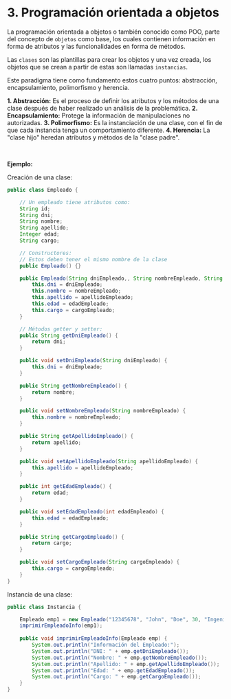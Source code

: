 # 3. Programación orientada a objetos

La programación orientada a objetos o también conocido como POO, parte del concepto de `objetos` como base, los cuales contienen información en forma de atributos y las funcionalidades en forma de métodos.

Las `clases` son las plantillas para crear los objetos y una vez creada, los objetos que se crean a partir de estas son llamadas `instancias`.

Este paradigma tiene como fundamento estos cuatro puntos: abstracción, encapsulamiento, polimorfismo y herencia.

**1. Abstracción:**  Es el proceso de definir los atributos y los métodos de una clase después de haber realizado un análisis de la problemática.
**2. Encapsulamiento:**  Protege la información de manipulaciones no autorizadas.
**3. Polimorfismo:**  Es la instanciación de una clase, con el fin de que cada instancia tenga un comportamiento diferente.
**4. Herencia:** La "clase hijo" heredan atributos y métodos de la "clase padre".

<br>

**Ejemplo:**

Creación de una clase:

```java
public class Empleado {

	// Un empleado tiene atributos como:
    String id;
    String dni;
	String nombre;
    String apellido;
	Integer edad;
    String cargo;

	// Constructores:
    // Estos deben tener el mismo nombre de la clase
    public Empleado() {}

    public Empleado(String dniEmpleado,, String nombreEmpleado, String apellidoEmpleado, Integer edadEmpleado,  String cargoEmpleado) {
        this.dni = dniEmpleado;
        this.nombre = nombreEmpleado;
		this.apellido = apellidoEmpleado;
        this.edad = edadEmpleado;
		this.cargo = cargoEmpleado;
    }

    // Métodos getter y setter:
    public String getDniEmpleado() {
        return dni;
    }

    public void setDniEmpleado(String dniEmpleado) {
        this.dni = dniEmpleado;
    }

    public String getNombreEmpleado() {
        return nombre;
    }

    public void setNombreEmpleado(String nombreEmpleado) {
        this.nombre = nombreEmpleado;
    }

    public String getApellidoEmpleado() {
        return apellido;
    }

    public void setApellidoEmpleado(String apellidoEmpleado) {
        this.apellido = apellidoEmpleado;
    }

    public int getEdadEmpleado() {
        return edad;
    }

    public void setEdadEmpleado(int edadEmpleado) {
        this.edad = edadEmpleado;
    }

    public String getCargoEmpleado() {
        return cargo;
    }

    public void setCargoEmpleado(String cargoEmpleado) {
        this.cargo = cargoEmpleado;
    }
}
```

Instancia de una clase:

```java
public class Instancia {

    Empleado emp1 = new Empleado("12345678", "John", "Doe", 30, "Ingeniero de Software");
    imprimirEmpleadoInfo(emp1);
    
    public void imprimirEmpleadoInfo(Empleado emp) {
        System.out.println("Información del Empleado:");
        System.out.println("DNI: " + emp.getDniEmpleado());
        System.out.println("Nombre: " + emp.getNombreEmpleado());
        System.out.println("Apellido: " + emp.getApellidoEmpleado());
        System.out.println("Edad: " + emp.getEdadEmpleado());
        System.out.println("Cargo: " + emp.getCargoEmpleado());
    }
}
```
